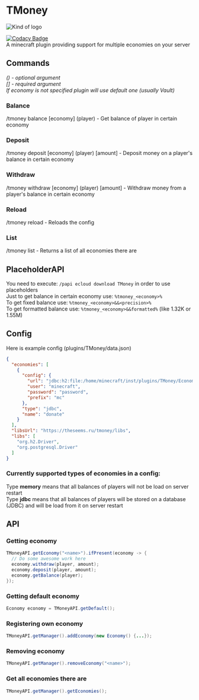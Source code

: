 # TMoney
![Kind of logo](https://theseems.ru/tmoney/logo.png)  

[![Codacy Badge](https://api.codacy.com/project/badge/Grade/696b14ae195643c79e6e2c0d6375133d)](https://app.codacy.com/manual/TheSeems/TMoney?utm_source=github.com&utm_medium=referral&utm_content=TheSeems/TMoney&utm_campaign=Badge_Grade_Dashboard)  
A minecraft plugin providing support for multiple economies on your server

## Commands
_() - optional argument_  
_[] - required argument_  
_If economy is not specified plugin will use default one (usually Vault)_  

### Balance
/tmoney balance [economy] (player) - Get balance of player in certain economy
### Deposit
/tmoney deposit [economy] (player) [amount] - Deposit money on a player's balance in certain economy 
### Withdraw
/tmoney withdraw [economy] (player) [amount] - Withdraw money from a player's balance in certain economy 
### Reload
/tmoney reload - Reloads the config
### List
/tmoney list - Returns a list of all economies there are

## PlaceholderAPI
You need to execute: `/papi ecloud download TMoney` in order to use placeholders  
Just to get balance in certain economy use: `%tmoney_<economy>%`  
To get fixed balance use: `%tmoney_<economy>&&<precision>%`  
To get formatted balance use: `%tmoney_<economy>&&formatted%` (like 1.32K or 1.55M)  

## Config
Here is example config (plugins/TMoney/data.json)  

```json
{
  "economies": [
    {
      "config": {
        "url": "jdbc:h2:file:/home/minecraft/inst/plugins/TMoney/Economy.db",
        "user": "minecraft",
        "password": "password",
        "prefix": "mc"
      },
      "type": "jdbc",
      "name": "donate"
    }
  ],
  "libsUrl": "https://theseems.ru/tmoney/libs",
  "libs": [
    "org.h2.Driver",
    "org.postgresql.Driver"
  ]
}
```

### Currently supported types of economies in a config:
Type __memory__ means that all balances of players will not be load on server restart  
Type __jdbc__ means that all balances of players will be stored on a database (JDBC) and will be load from it on server restart 

## API
### Getting economy
```Java
TMoneyAPI.getEconomy("<name>").ifPresent(economy -> {
  // Do some awesome work here
  economy.withdraw(player, amount);
  economy.deposit(player, amount);
  economy.getBalance(player);
});
```
### Getting default economy
```Java
Economy economy = TMoneyAPI.getDefault();
```
### Registering own economy
```Java
TMoneyAPI.getManager().addEconomy(new Economy() {...});
```
### Removing economy
```Java
TMoneyAPI.getManager().removeEconomy("<name>");
```
### Get all economies there are
```Java
TMoneyAPI.getManager().getEconomies();
```
